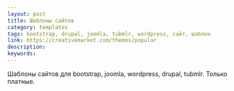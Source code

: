 ```yaml
---
layout: post
title: Шаблоны сайтов
category: templates
tags: bootstrap, drupal, joomla, tubmlr, wordpress, сайт, шаблон
link: https://creativemarket.com/themes/popular
description:
keywords:
---
```


<p>Шаблоны сайтов для bootstrap, joomla, wordpress, drupal, tubmlr. Только платные.</p>
